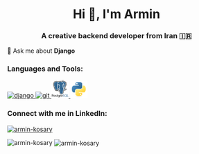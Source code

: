 <h1 align="center">Hi 👋, I'm Armin</h1>
<h3 align="center">A creative backend developer from Iran 🇮🇷</h3>

💬 Ask me about **Django**

<h3 align="left">Languages and Tools:</h3>
<p align="left"> <a href="https://www.djangoproject.com/" target="_blank" rel="noreferrer"> <img src="https://cdn.worldvectorlogo.com/logos/django.svg" alt="django" width="40" height="40"/> </a> <a href="https://git-scm.com/" target="_blank" rel="noreferrer"> <img src="https://www.vectorlogo.zone/logos/git-scm/git-scm-icon.svg" alt="git" width="40" height="40"/> </a> <a href="https://www.postgresql.org" target="_blank" rel="noreferrer"> <img src="https://raw.githubusercontent.com/devicons/devicon/master/icons/postgresql/postgresql-original-wordmark.svg" alt="postgresql" width="40" height="40"/> </a> <a href="https://www.python.org" target="_blank" rel="noreferrer"> <img src="https://raw.githubusercontent.com/devicons/devicon/master/icons/python/python-original.svg" alt="python" width="40" height="40"/> </a> </p>

<h3 align="left">Connect with me in LinkedIn:</h3>
<p align="left">
<a href="https://linkedin.com/in/armin-kosary" target="blank"><img align="center" src="https://raw.githubusercontent.com/rahuldkjain/github-profile-readme-generator/master/src/images/icons/Social/linked-in-alt.svg" alt="armin-kosary" height="30" width="40" /></a>
</p>

<p><img align="left" src="https://github-readme-stats.vercel.app/api/top-langs?username=armin-kosary&show_icons=true&locale=en&layout=compact" alt="armin-kosary" /></p>

<p>&nbsp;<img align="center" src="https://github-readme-stats.vercel.app/api?username=armin-kosary&show_icons=true&locale=en" alt="armin-kosary" /></p>
